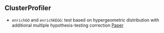 ## ClusterProfiler

* `enrichGO` and `enrichKEGG`: test based on hypergeometric distribution with additional multiple hypothesis-testing correction [Paper](https://www.liebertpub.com/doi/10.1089/omi.2011.0118)
